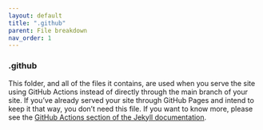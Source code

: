 ```yaml
---
layout: default
title: ".github"
parent: File breakdown
nav_order: 1
---
```

### **.github**

This folder, and all of the files it contains, are used when you serve the site using GitHub Actions instead of directly through the main branch of your site. If you’ve already served your site through GitHub Pages and intend to keep it that way, you don’t need this file. If you want to know more, please see the [GitHub Actions section of the Jekyll documentation](https://jekyllrb.com/docs/continuous-integration/github-actions/).
